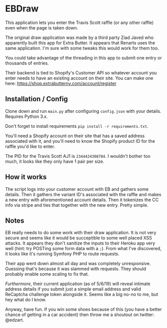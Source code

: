 # EBDraw

This application lets you enter the Travis Scott raffle (or any other raffle) even when the page is taken down.

The original draw application was made by a third party Ziad Javed who apparently built this app for Extra Butter. It appears that
Renarts uses the same application. I'm sure with some tweaks this would work for them too.

You could take advantage of the threading in this app to submit one entry or thousands of entries.

Their backend is tied to Shopify's Customer API so whatever account you enter needs to have an existing account on their site.
You can make one here: https://shop.extrabutterny.com/account/register

## Installation / Config

Clone down and run `main.py` after configuring `config.json` with your details. Requires Python 3.x.

Don't forget to install requirements `pip install -r requirements.txt`.

You'll need a Shopify account on their site that has a saved address associated with it, and you'll need to know the 
Shopify product ID for the raffle you'd like to enter.

The PID for the Travis Scott AJ1 is `2344424308784`. I wouldn't bother too much, it looks like they only have 1 pair per size.

## How it works

The script logs into your customer account with EB and gathers some details. Then it gathers the variant ID's associated with the
raffle and makes a new entry with aforementioned account details. Then it tokenizes the CC info via stripe and ties that together
with the new entry. Pretty simple.

## Notes

EB really needs to do some work with their draw application. It is not very secure and seems like it would be succeptible to
some well placed XSS attacks. It appears they don't sanitize the inputs to their Heroku app very well (hint: try POSTing some form data with a `;`). From what I've discovered,
it looks like it's running Symfony PHP to route requests.

Their app went down almost all day and was completely unresponsive. Guessing that's because it was slammed with requests. They should probably
enable some scaling to fix that.

*Furthermore*, their current application (as of 5/6/19) will reveal intimate address details if you submit just a simple email address and valid
ReCaptcha challenge token alongside it. Seems like a big no-no to me, but hey what do I know.

Anyway, have fun. If you win some shoes because of this (you have a better chance of getting in a car accident) then throw me a shoutout on twitter: @edzart.
